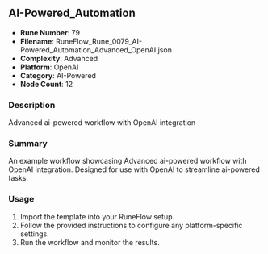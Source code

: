 ## AI-Powered_Automation

- **Rune Number**: 79
- **Filename**: RuneFlow_Rune_0079_AI-Powered_Automation_Advanced_OpenAI.json
- **Complexity**: Advanced
- **Platform**: OpenAI
- **Category**: AI-Powered
- **Node Count**: 12

### Description
Advanced ai-powered workflow with OpenAI integration

### Summary
An example workflow showcasing Advanced ai-powered workflow with OpenAI integration. Designed for use with OpenAI to streamline ai-powered tasks.

### Usage
1. Import the template into your RuneFlow setup.
2. Follow the provided instructions to configure any platform-specific settings.
3. Run the workflow and monitor the results.

